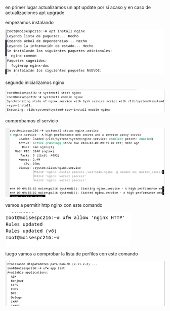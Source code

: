 en primer lugar actualizamos un apt update por si acaso y en caso de actualizaciones apt upgrade

empezamos instalando

![cap2](instalacion.png)

segundo inicializamos nginx


![cap3](start.png)

comprobamos el servicio

![cap4](estado.png)

vamos a permitir http nginx con este comando

![cap5](permitirufw.png)

luego vamos a comprobar la lista de perfiles con este comando

![cap6](ufwlist.png)
